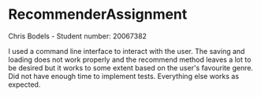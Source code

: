 # RecommenderAssignment

Chris Bodels - Student number: 20067382

I used a command line interface to interact with the user.
The saving and loading does not work properly and the recommend method leaves a lot to be desired but it works to some extent based
on the user's favourite genre.
Did not have enough time to implement tests.
Everything else works as expected.
